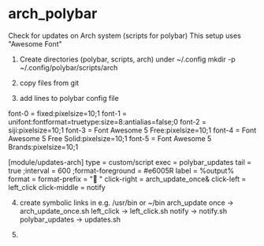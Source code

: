 # arch_polybar
Check for updates on Arch system (scripts for polybar)
This setup uses "Awesome Font"

1. Create directories (polybar, scripts, arch) under ~/.config
    mkdir -p ~/.config/polybar/scripts/arch
  
2. copy files from git

3. add lines to polybar config file

font-0 = fixed:pixelsize=10;1
font-1 = unifont:fontformat=truetype:size=8:antialias=false;0
font-2 = siji:pixelsize=10;1
font-3 = Font Awesome 5 Free:pixelsize=10;1
font-4 = Font Awesome 5 Free Solid:pixelsize=10;1
font-5 = Font Awesome 5 Brands:pixelsize=10;1


[module/updates-arch]
type = custom/script
exec = polybar_updates
tail = true
;interval = 600
;format-foreground = #e6005R
label = %output%
format = <label>
format-prefix = " "
click-right = arch_update_once&
click-left = left_click
click-middle = notify


4. create symbolic links in e.g. /usr/bin or ~/bin
arch_update once -> arch_update_once.sh
left_click -> left_click.sh
notify -> notify.sh
polybar_updates -> updates.sh

5. 





